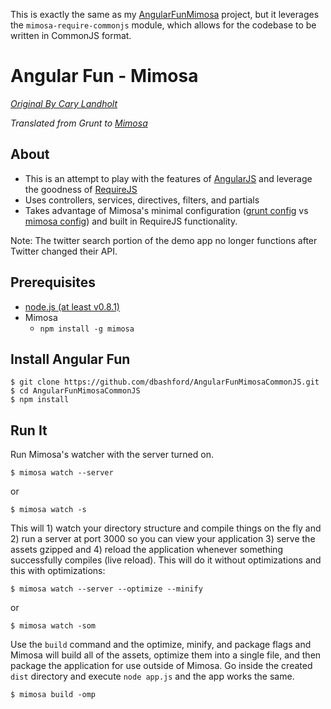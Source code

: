 This is exactly the same as my [AngularFunMimosa](https://github.com/dbashford/AngularFunMimosa) project, but it leverages the `mimosa-require-commonjs` module, which allows for the codebase to be written in CommonJS format.

# Angular Fun - Mimosa
*[Original By Cary Landholt](https://github.com/CaryLandholt/AngularFun)*

*Translated from Grunt to [Mimosa](http://www.mimosa.io)*

## About
* This is an attempt to play with the features of [AngularJS](http://angularjs.org/) and leverage the goodness of [RequireJS](http://requirejs.org/)
* Uses controllers, services, directives, filters, and partials
* Takes advantage of Mimosa's minimal configuration ([grunt config](https://github.com/CaryLandholt/AngularFun/blob/master/grunt.js) vs [mimosa config](https://github.com/dbashford/AngularFunMimosa/blob/master/mimosa-config.js)) and built in RequireJS functionality.

Note: The twitter search portion of the demo app no longer functions after Twitter changed their API.

## Prerequisites
* [node.js (at least v0.8.1)](http://nodejs.org/)
* Mimosa
  * `npm install -g mimosa`

## Install Angular Fun

    $ git clone https://github.com/dbashford/AngularFunMimosaCommonJS.git
    $ cd AngularFunMimosaCommonJS
    $ npm install

## Run It

Run Mimosa's watcher with the server turned on.

    $ mimosa watch --server

or

    $ mimosa watch -s


This will 1) watch your directory structure and compile things on the fly and 2) run a server at port 3000 so you can view your application 3) serve the assets gzipped and 4) reload the application whenever something successfully compiles (live reload).  This will do it without optimizations and this with optimizations:

    $ mimosa watch --server --optimize --minify

or

    $ mimosa watch -som

Use the `build` command and the optimize, minify, and package flags and Mimosa will build all of the assets, optimize them into a single file, and then package the application for use outside of Mimosa. Go inside the created `dist` directory and execute `node app.js` and the app works the same.

    $ mimosa build -omp